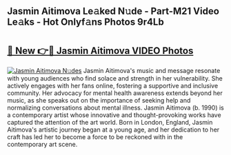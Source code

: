 ## Jasmin Aitimova Le𝚊ked N𝚞de - Part-M21 Video Le𝚊ks - Hot Onlyf𝚊ns Photos 9r4Lb

# <h2><a href="http://ab47339.deff.icu/?id=Jasmin+Aitimova">🔗 New 👉🔴 Jasmin Aitimova VIDEO Photos</a></h2>

[![Jasmin Aitimova N𝚞des](https://i.imgur.com/rIISA9y.gif)](http://ab47339.deff.icu/?id=Jasmin+Aitimova)
Jasmin Aitimova's music and message resonate with young audiences who find solace and strength in her vulnerability. She actively engages with her fans online, fostering a supportive and inclusive community. Her advocacy for mental health awareness extends beyond her music, as she speaks out on the importance of seeking help and normalizing conversations about mental illness. Jasmin Aitimova (b. 1990) is a contemporary artist whose innovative and thought-provoking works have captured the attention of the art world. Born in London, England, Jasmin Aitimova's artistic journey began at a young age, and her dedication to her craft has led her to become a force to be reckoned with in the contemporary art scene.
